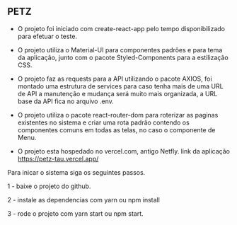 ## PETZ

- O projeto foi iniciado com create-react-app pelo tempo disponibilizado para efetuar o teste.

- O projeto utiliza o Material-UI para componentes padrões e para tema da aplicação, junto com o pacote Styled-Components para a estilização CSS.

- O projeto faz as requests para a API utilizando o pacote AXIOS, foi montado uma estrutura de services para caso tenha mais de uma URL de API a manutenção e mudança será muito mais organizada, a URL base da API fica no arquivo .env.

- O projeto utiliza o pacote react-router-dom para roterizar as paginas existentes no sistema e criar uma rota padrão contendo os componentes comuns em todas as telas, no caso o componente de Menu.

- O projeto esta hospedado no vercel.com, antigo Netfly. link da aplicação https://petz-tau.vercel.app/

Para inicar o sistema siga os seguintes passos.

1 - baixe o projeto do github.

2 - instale as dependencias com yarn ou npm install

3 - rode o projeto com yarn start ou npm start.
